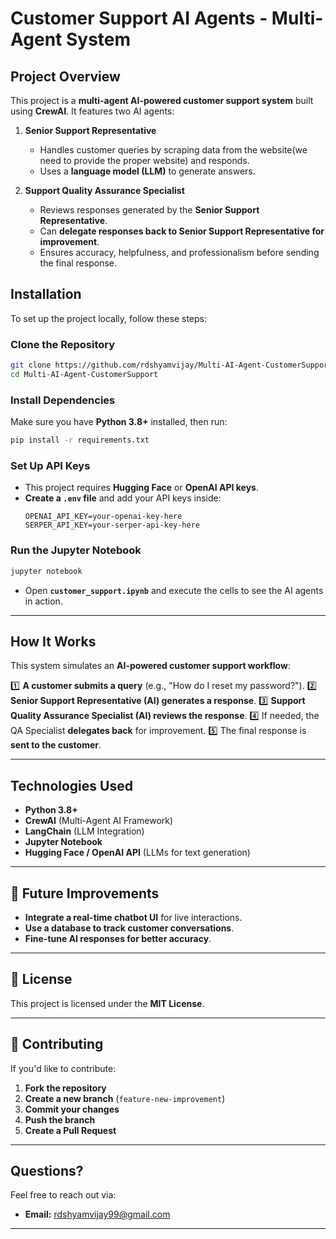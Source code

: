 # Customer Support AI Agents - Multi-Agent System

## Project Overview
This project is a **multi-agent AI-powered customer support system** built using **CrewAI**. It features two AI agents:

1. **Senior Support Representative** 
   - Handles customer queries by scraping data from the website(we need to provide the proper website) and responds.
   - Uses a **language model (LLM)** to generate answers.

2. **Support Quality Assurance Specialist** 
   - Reviews responses generated by the **Senior Support Representative**.
   - Can **delegate responses back to Senior Support Representative for improvement**.
   - Ensures accuracy, helpfulness, and professionalism before sending the final response.

## Installation
To set up the project locally, follow these steps:

### **Clone the Repository**
```bash
git clone https://github.com/rdshyamvijay/Multi-AI-Agent-CustomerSupport.git
cd Multi-AI-Agent-CustomerSupport
```

### **Install Dependencies**
Make sure you have **Python 3.8+** installed, then run:
```bash
pip install -r requirements.txt
```

### **Set Up API Keys**
- This project requires **Hugging Face** or **OpenAI API keys**.
- **Create a `.env` file** and add your API keys inside:
  ```
  OPENAI_API_KEY=your-openai-key-here
  SERPER_API_KEY=your-serper-api-key-here
  ```

### **Run the Jupyter Notebook**
```bash
jupyter notebook
```
- Open **`customer_support.ipynb`** and execute the cells to see the AI agents in action.

---

## How It Works
This system simulates an **AI-powered customer support workflow**:

1️⃣ **A customer submits a query** (e.g., "How do I reset my password?").
2️⃣ **Senior Support Representative (AI) generates a response**.
3️⃣ **Support Quality Assurance Specialist (AI) reviews the response**.
4️⃣ If needed, the QA Specialist **delegates back** for improvement.
5️⃣ The final response is **sent to the customer**.

---

## Technologies Used
- **Python 3.8+** 
- **CrewAI** (Multi-Agent AI Framework)
- **LangChain** (LLM Integration)
- **Jupyter Notebook** 
- **Hugging Face / OpenAI API** (LLMs for text generation)

---

## 📌 Future Improvements
- **Integrate a real-time chatbot UI** for live interactions.
- **Use a database to track customer conversations**.
- **Fine-tune AI responses for better accuracy**.

---

## 📝 License
This project is licensed under the **MIT License**.

---

## 🤝 Contributing
If you'd like to contribute:
1. **Fork the repository**
2. **Create a new branch** (`feature-new-improvement`)
3. **Commit your changes**
4. **Push the branch**
5. **Create a Pull Request**

---

## Questions?
Feel free to reach out via:
- **Email:** rdshyamvijay99@gmail.com

---


